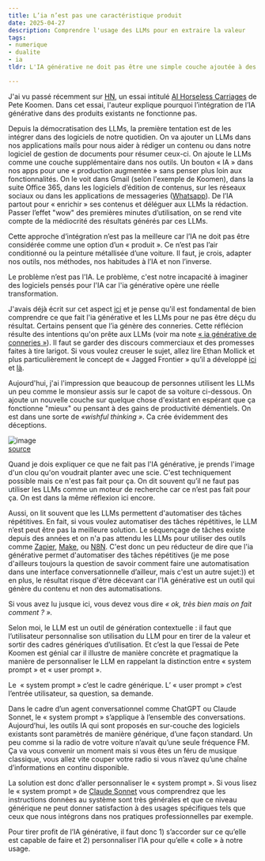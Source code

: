```yaml
--- 
title: L’ia n’est pas une caractéristique produit
date: 2025-04-27
description: Comprendre l'usage des LLMs pour en extraire la valeur
tags:
- numerique
- dualite
- ia
tldr: L'IA générative ne doit pas être une simple couche ajoutée à des logiciels existants. Il faut repenser nos outils autour de l'IA, comprendre ses vrais usages (génération contextuelle, pas automatisation répétitive) et personnaliser son fonctionnement, notamment via le _system prompt_, pour en tirer une vraie valeur.

---
```


J'ai vu passé récemment sur [HN](https://news.ycombinator.com/), un essai intitulé [AI Horseless Carriages](https://koomen.dev/essays/horseless-carriages/) de Pete Koomen. 
Dans cet essai, l'auteur explique pourquoi l’intégration de l’IA générative dans des produits existants ne fonctionne pas. 

Depuis la démocratisation des LLMs, la première tentation est de les intégrer dans des logiciels de notre quotidien. On va ajouter un LLMs dans nos applications mails pour nous aider à rédiger un contenu ou dans notre logiciel de gestion de documents pour résumer ceux-ci. On ajoute le LLMs comme une couche supplémentaire dans nos outils. Un bouton « IA » dans nos apps pour une « production augmentée » sans penser plus loin aux fonctionnalités. On le voit dans Gmail (selon l'exemple de Koomen), dans la suite Office 365, dans les logiciels d’édition de contenus, sur les réseaux sociaux ou dans les applications de messageries ([Whatsapp](https://www.techradar.com/computing/websites-apps/whatsapp-says-forcing-blue-meta-ai-circle-on-everyone-is-a-good-thing-despite-fierce-backlash)). De l’IA partout pour « enrichir » ses contenus et déléguer aux LLMs la rédaction. Passer l’effet "wow" des premières minutes d’utilisation, on se rend vite compte de la médiocrité des résultats générés par ces LLMs.   

Cette approche d’intégration n’est pas la meilleure car l’IA ne doit pas être considérée comme une option d’un « produit ». Ce n’est pas l’air conditionné ou la peinture métallisée d’une voiture. Il faut, je crois, adapter nos outils, nos méthodes, nos habitudes à l’IA et non l’inverse.   

Le problème n’est pas l'IA. Le problème, c'est notre incapacité à imaginer des logiciels pensés pour l'IA car l'ia générative opère une réelle transformation.

J'avais déjà écrit sur cet aspect [ici](https://reflexions.florianernotte.be/post/ia-transformation/) et je pense qu'il est fondamental de bien comprendre ce que fait l'ia générative et les LLMs pour ne pas être déçu du résultat. Certains pensent que l’ia génère des conneries. Cette réflécion résulte des intentions qu'on prête aux LLMs (voir ma note  [« ia générative de conneries »](https://reflexions.florianernotte.be/post/ia-generative-de-conneries/)). Il faut se garder des discours commerciaux et des promesses faites à tire larigot. Si vous voulez creuser le sujet, allez lire Ethan Mollick et plus particulièrement le concept de « Jagged Frontier » qu’il a développé [ici](https://www.oneusefulthing.org/p/centaurs-and-cyborgs-on-the-jagged) et [là](https://www.hbs.edu/ris/Publication%20Files/24-013_d9b45b68-9e74-42d6-a1c6-c72fb70c7282.pdf).  

Aujourd'hui, j'ai l'impression que beaucoup de personnes utilisent les LLMs un peu comme le monsieur assis sur le capot de sa voiture ci-dessous. On ajoute un nouvelle couche sur quelque chose d'existant en espérant que ça fonctionne "mieux" ou pensant à des gains de productivité démentiels. On est dans une sorte de *«wishful thinking »*. Ca crée évidemment des déceptions. 

![image](https://florianernotte.be/wp-content/uploads/2025/04/1740129459950.jpg)  
[source](https://www.linkedin.com/posts/pieter-goetghebuer-57689714b_ik-had-afgelopen-donderdagavond-het-genoegen-activity-7299764580136681473-n634?utm_source=share&utm_medium=member_android&rcm=ACoAAB2e4NABnCG8gF81YstpRVm2CiVrM1_QXF4) 

Quand je dois expliquer ce que ne fait pas l'IA générative, je prends l'image d'un clou qu'on voudrait planter avec une scie. C'est techniquement possible mais ce n'est pas fait pour ça. On dit souvent qu’il ne faut pas utiliser les LLMs comme un moteur de recherche  car ce n’est pas fait pour ça. On est dans la même réflexion ici encore. 

Aussi, on lit souvent que les LLMs permettent d'automatiser des tâches répétitives. En fait, si vous voulez automatiser des tâches répétitives, le LLM n’est peut être pas la meilleure solution. Le séquençage de tâches existe depuis des années et on n'a pas attendu les LLMs pour utiliser des outils comme [Zapier](https://zapier.com/), [Make](https://www.make.com/en), ou [N8N](https://n8n.io/). C'est donc un peu réducteur de dire que l'ia générative permet d'automatiser des tâches répétitives (je me pose d'ailleurs toujours la question de savoir comment faire une automatisation dans une interface conversationnelle d’ailleur, mais c'est un autre sujet:)) et en plus, le résultat risque d'être décevant car l'IA générative est un outil qui génère du contenu et non des automatisations. 

Si vous avez lu jusque ici, vous devez vous dire *« ok, très bien mais on fait comment ? ».* 

Selon moi, le LLM est un outil de génération contextuelle : il faut que l’utilisateur personnalise son utilisation du LLM pour en tirer de la valeur et sortir des cadres génériques d’utilisation. Et c’est la que l’essai de Pete Koomen est génial car il illustre de manière concrète et pragmatique la manière de personnaliser le LLM en rappelant la distinction entre « system prompt » et « user prompt ». 

Le  « system prompt » c’est le cadre générique. L’ « user prompt » c’est l’entrée utilisateur, sa question, sa demande. 

Dans le cadre d’un agent conversationnel comme ChatGPT ou Claude Sonnet, le « system prompt » s’applique à l’ensemble des conversations. Aujourd’hui, les outils IA qui sont proposés en sur-couche des logiciels existants sont paramètrés de manière générique, d’une façon standard. Un peu comme si la radio de votre voiture n’avait qu’une seule fréquence FM. Ça va vous convenir un moment mais si vous êtes un féru de musique classique, vous allez vite couper votre radio si vous n’avez qu’une chaîne d’informations en continu disponible. 

La solution est donc d’aller personnaliser le « system prompt ». Si vous lisez le « system prompt » de [Claude Sonnet](https://docs.anthropic.com/en/release-notes/system-prompts#feb-24th-2025) vous comprendrez que les instructions données au système sont très générales et que ce niveau générique ne peut donner satisfaction à des usages spécifiques tels que ceux que nous intégrons dans nos pratiques professionnelles par exemple. 

Pour tirer profit de l’IA générative, il faut donc 1) s’accorder sur ce qu’elle est capable de faire et 2) personnaliser l’IA pour qu’elle « colle » à notre usage. 
